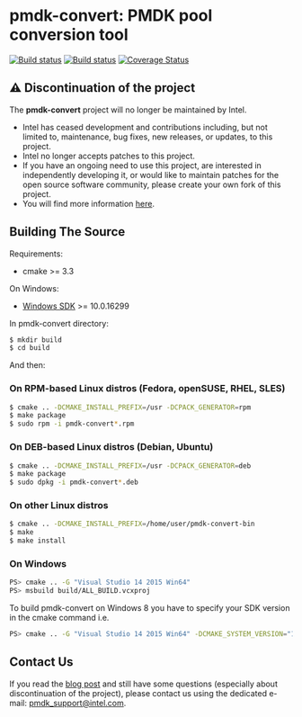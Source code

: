 pmdk-convert: PMDK pool conversion tool
=======================================

[![Build status](https://github.com/pmem/pmdk-convert/actions/workflows/on_pull_request.yml/badge.svg?branch=master)](https://github.com/pmem/pmdk-convert/actions/workflows/on_pull_request.yml)
[![Build status](https://ci.appveyor.com/api/projects/status/github/pmem/pmdk-convert?branch/master?svg=true&pr=false)](https://ci.appveyor.com/project/pmem/pmdk-convert/branch/master)
[![Coverage Status](https://codecov.io/github/pmem/pmdk-convert/coverage.svg?branch=master)](https://codecov.io/gh/pmem/pmdk-convert/branch/master)

## ⚠️ Discontinuation of the project
The **pmdk-convert** project will no longer be maintained by Intel.
- Intel has ceased development and contributions including, but not limited to, maintenance, bug fixes, new releases,
or updates, to this project.
- Intel no longer accepts patches to this project.
- If you have an ongoing need to use this project, are interested in independently developing it, or would like to
maintain patches for the open source software community, please create your own fork of this project.
- You will find more information [here](https://pmem.io/blog/2022/11/update-on-pmdk-and-our-long-term-support-strategy/).

## Building The Source ##

Requirements:
- cmake >= 3.3

On Windows:
- [Windows SDK](https://developer.microsoft.com/en-us/windows/downloads/windows-10-sdk) >= 10.0.16299

In pmdk-convert directory:

```sh
$ mkdir build
$ cd build
```

And then:

### On RPM-based Linux distros (Fedora, openSUSE, RHEL, SLES) ###

```sh
$ cmake .. -DCMAKE_INSTALL_PREFIX=/usr -DCPACK_GENERATOR=rpm
$ make package
$ sudo rpm -i pmdk-convert*.rpm
```

### On DEB-based Linux distros (Debian, Ubuntu) ###

```sh
$ cmake .. -DCMAKE_INSTALL_PREFIX=/usr -DCPACK_GENERATOR=deb
$ make package
$ sudo dpkg -i pmdk-convert*.deb
```

### On other Linux distros ###
```sh
$ cmake .. -DCMAKE_INSTALL_PREFIX=/home/user/pmdk-convert-bin
$ make
$ make install
```

### On Windows ###

```sh
PS> cmake .. -G "Visual Studio 14 2015 Win64"
PS> msbuild build/ALL_BUILD.vcxproj
```

To build pmdk-convert on Windows 8 you have to specify your SDK version in the cmake command i.e.
```sh
PS> cmake .. -G "Visual Studio 14 2015 Win64" -DCMAKE_SYSTEM_VERSION="10.0.26624"
```

## Contact Us

If you read the [blog post](https://pmem.io/blog/2022/11/update-on-pmdk-and-our-long-term-support-strategy/)
and still have some questions (especially about discontinuation of the project), please contact us using
the dedicated e-mail: pmdk_support@intel.com.
